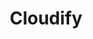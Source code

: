 ---
facebook: https://facebook.com/Cloudify.co
git: https://github.com/cloudify-cosmo
googleplus: https://plus.google.com/+GetcloudifyOrg
instagram: https://instagram.com/lifeatcloudify
linkedin: https://linkedin.com/company-beta/17918192
logohandle: cloudifyco
sort: cloudify
title: Cloudify
twitter: https://x.com/cloudifysource
website: https://cloudify.co/
youtube: http://youtube.com/user/cloudifysource
---